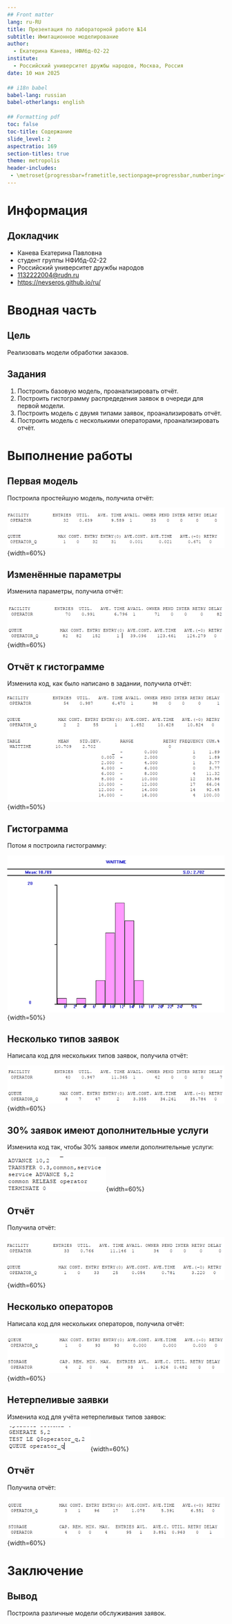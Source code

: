 ```yaml
---
## Front matter
lang: ru-RU
title: Презентация по лабораторной работе №14
subtitle: Имитационное моделирование
author:
  - Екатерина Канева, НФИбд-02-22
institute:
  - Российский университет дружбы народов, Москва, Россия
date: 10 мая 2025

## i18n babel
babel-lang: russian
babel-otherlangs: english

## Formatting pdf
toc: false
toc-title: Содержание
slide_level: 2
aspectratio: 169
section-titles: true
theme: metropolis
header-includes:
 - \metroset{progressbar=frametitle,sectionpage=progressbar,numbering=fraction}
---
```


# Информация

## Докладчик

* Канева Екатерина Павловна
* студент группы НФИбд-02-22
* Российский университет дружбы народов
* [1132222004@rudn.ru](mailto:1132222004@rudn.ru)
* <https://nevseros.github.io/ru/>

# Вводная часть

## Цель

Реализовать модели обработки заказов.

## Задания

1. Построить базовую модель, проанализировать отчёт.
2. Построить гистограмму распредедения заявок в очереди для первой модели.
3. Построить модель с двумя типами заявок, проанализировать отчёт.
4. Построить модель с несколькими операторами, проанализировать отчёт.

# Выполнение работы

## Первая модель

Построила простейшую модель, получила отчёт:

![Первый отчёт.](image/1.png){width=60%}

## Изменённые параметры

Изменила параметры, получила отчёт:

![Второй отчёт.](image/2.png){width=60%}

## Отчёт к гистограмме

Изменила код, как было написано в задании, получила отчёт:

![Третий отчёт.](image/3.png){width=50%}

## Гистограмма

Потом я построила гистограмму:

![Гистограмма.](image/4.png){width=50%}

## Несколько типов заявок

Написала код для нескольких типов заявок, получила отчёт:

![Четвёртый отчёт.](image/5.png){width=60%}

## 30% заявок имеют дополнительные услуги

Изменила код так, чтобы 30% заявок имели дополнительные услуги:

![Изменённый код.](image/6.png){width=60%}

## Отчёт

Получила отчёт:

![Пятый отчёт.](image/7.png){width=60%}

## Несколько операторов

Написала код для нескольких операторов, получила отчёт:

![Шестой отчёт.](image/8.png){width=60%}

## Нетерпеливые заявки

Изменила код для учёта нетерпеливых типов заявок:

![Изменённый код.](image/9.png){width=60%}

## Отчёт

Получила отчёт:

![Пятый отчёт.](image/10.png){width=60%}

# Заключение

## Вывод

Построила различные модели обслуживания заявок.